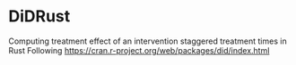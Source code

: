 # DiDRust
Computing treatment effect of an intervention staggered treatment times in Rust
Following https://cran.r-project.org/web/packages/did/index.html
